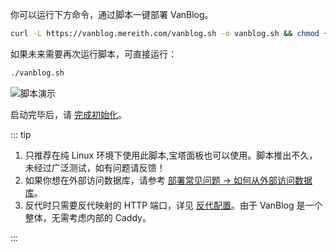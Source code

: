 你可以运行下方命令，通过脚本一键部署 VanBlog。

```bash
curl -L https://vanblog.mereith.com/vanblog.sh -o vanblog.sh && chmod +x vanblog.sh && ./vanblog.sh
```

如果未来需要再次运行脚本，可直接运行：

```bash
./vanblog.sh
```

![脚本演示](https://pic.mereith.com/img/74047a8387a2d2ba4e3e7cefca67815f.clipboard-2023-06-27.webp)

启动完毕后，请 [完成初始化](./init.md)。

::: tip

1. 只推荐在纯 Linux 环境下使用此脚本,宝塔面板也可以使用。脚本推出不久，未经过广泛测试，如有问题请反馈！
1. 如果你想在外部访问数据库，请参考 [部署常见问题 → 如何从外部访问数据库](../faq/deploy.md#如何在外部访问数据库)。
1. 反代时只需要反代映射的 HTTP 端口，详见 [反代配置](../reference/reverse-proxy.md)。由于 VanBlog 是一个整体，无需考虑内部的 Caddy。

:::
